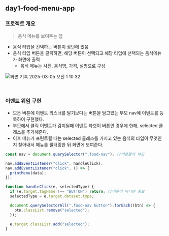 ## day1-food-menu-app

### 프로젝트 개요

> 음식 메뉴를 보여주는 앱

- 음식 타입을 선택하는 버튼이 상단에 있음
- 음식 타입 버튼을 클릭하면, 해당 버튼이 선택되고 해당 타입에 선택되는 음식메뉴가 화면에 출력
  - 음식 메뉴는 사진, 음식명, 가격, 설명으로 구성

![화면 기록 2025-03-05 오전 1 10 32](https://github.com/user-attachments/assets/d16e1939-bf40-42e0-a017-407b64e73068)

<br>

### 이벤트 위임 구현

- 모든 버튼에 이벤트 리스너를 달기보다는 버튼을 담고있는 부모 nav에 이벤트를 등록하여 구현했다.
- 부모에서 클릭 이벤트가 감지될때 이벤트 타겟이 버튼인 경우에 한해, selected 클래스를 추가해준다.
- 이후 메뉴가 프린트될 때는 selected 클래스를 가지고 있는 음식의 타입이 무엇인지 찾아내서 메뉴를 필터링한 뒤 화면에 보여준다.

```javascript
const nav = document.querySelector(".food-nav"); //버튼들의 부모

nav.addEventListener("click", handleClick);
nav.addEventListener("click", () => {
  printMenu(data);
});
```

```javascript
function handleClick(e, selectedType) {
  if (e.target.tagName !== "BUTTON") return; //버튼이 아니면 종료
  selectedType = e.target.dataset.type;

  document.querySelectorAll(".food-nav button").forEach((btn) => {
    btn.classList.remove("selected");
  });

  e.target.classList.add("selected");
}
```
